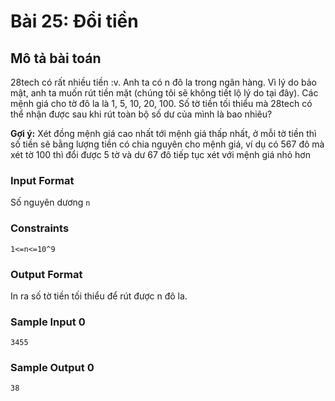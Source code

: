 # Bài 25: Đổi tiền

## Mô tả bài toán  
28tech có rất nhiều tiền :v. Anh ta có n đô la trong ngân hàng. Vì lý do bảo mật, anh ta muốn rút tiền mặt (chúng tôi sẽ không tiết lộ lý do tại đây). Các mệnh giá cho tờ đô la là 1, 5, 10, 20, 100. Số tờ tiền tối thiểu mà 28tech có thể nhận được sau khi rút toàn bộ số dư của mình là bao nhiêu?

**Gợi ý:** Xét đồng mệnh giá cao nhất tới mệnh giá thấp nhất, ở mỗi tờ tiền thì số tiền sẽ bằng lượng tiền có chia nguyên cho mệnh giá, ví dụ có 567 đô mà xét tờ 100 thì đổi được 5 tờ và dư 67 đô tiếp tục xét với mệnh giá nhỏ hơn

### Input Format
Số nguyên dương `n`

### Constraints
`1<=n<=10^9`

### Output Format
In ra số tờ tiền tối thiểu để rút được n đô la.

### Sample Input 0
```
3455
```
### Sample Output 0
```
38
```
